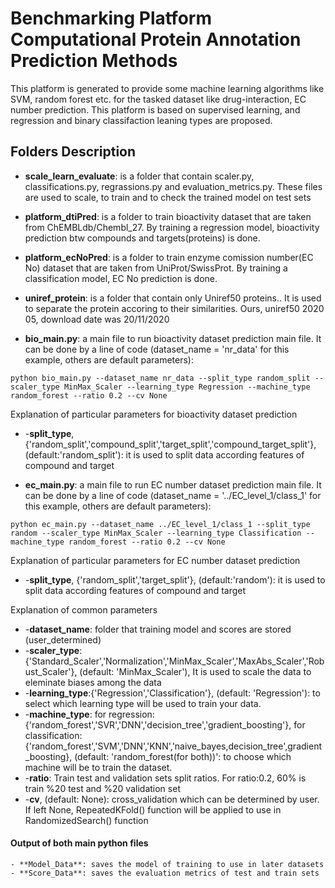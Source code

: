# Benchmarking Platform Computational Protein Annotation Prediction Methods

This platform is generated to provide some machine learning algorithms like SVM, random forest etc. for the tasked dataset like drug-interaction, EC number prediction. This platform is based on supervised learning, and regression and binary classifaction leaning types are proposed. 

## Folders Description

- **scale_learn_evaluate**: is a folder that contain scaler.py, classifications.py, regrassions.py and evaluation_metrics.py. These files are used to scale, to train and to check the trained model on test sets

- **platform_dtiPred**: is a folder to train bioactivity dataset that are taken from ChEMBLdb/Chembl_27. By training a regression model, bioactivity prediction btw compounds and targets(proteins) is done.

- **platform_ecNoPred**: is a folder to train enzyme comission number(EC No) dataset that are taken from UniProt/SwissProt. By training a classification model, EC No prediction is done. 

- **uniref_protein**: is a folder that contain only Uniref50 proteins.. It is used to separate the protein accoring to their similarities. Ours, uniref50 2020 05, download date was 20/11/2020 

- **bio_main.py**: a main file to run bioactivity dataset prediction main file. 
It can be done by a line of code (dataset_name = 'nr_data' for this example, others are default parameters):
```
python bio_main.py --dataset_name nr_data --split_type random_split --scaler_type MinMax_Scaler --learning_type Regression --machine_type random_forest --ratio 0.2 --cv None
```

Explanation of particular parameters for bioactivity dataset prediction
*    -**split_type**, {'random_split','compound_split','target_split','compound_target_split'}, (default:'random_split'): it is used to split data according features of compound and target

- **ec_main.py**: a main file to run EC number dataset prediction main file. 
It can be done by a line of code (dataset_name = '../EC_level_1/class_1' for this example, others are default parameters):
```
python ec_main.py --dataset_name ../EC_level_1/class_1 --split_type random --scaler_type MinMax_Scaler --learning_type Classification --machine_type random_forest --ratio 0.2 --cv None
```
Explanation of particular parameters for EC number dataset prediction
*    -**split_type**, {'random_split','target_split'}, (default:'random'): it is used to split data according features of compound and target

Explanation of common parameters
*    -**dataset_name**: folder that training model and scores are stored (user_determined)
*    -**scaler_type**:{'Standard_Scaler','Normalization','MinMax_Scaler','MaxAbs_Scaler','Robust_Scaler'}, (default: 'MinMax_Scaler'), It is used to scale the data to eleminate biases among the data
*    -**learning_type**:{'Regression','Classification'}, (default: 'Regression'): to select which learning type will be used to train your data.
*    -**machine_type**:
        for regression: {'random_forest','SVR','DNN','decision_tree','gradient_boosting'},
   	    for classification:{'random_forest','SVM','DNN','KNN','naive_bayes,decision_tree',gradient_boosting}, 
   	    (default: 'random_forest(for both))': to choose which machine will be to train the dataset.
*    -**ratio**: Train test and validation sets split ratios. For ratio:0.2, 
                60% is train %20 test and %20 validation set 
*    -**cv**, (default: None): cross_validation which can be determined by user. If left None, RepeatedKFold() function will be applied to use in RandomizedSearch() function


#### Output of both main python files
    - **Model_Data**: saves the model of training to use in later datasets
    - **Score_Data**: saves the evaluation metrics of test and train sets

























